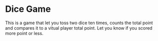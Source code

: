 
# Dice Game

This is a game that let you toss two dice ten times, counts the total point and compares it to a vitual player total point. Let you know if you scored more point or less.
 
